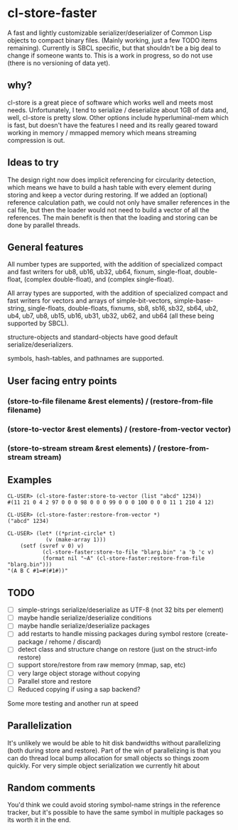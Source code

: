 # cl-store-faster

A fast and lightly customizable serializer/deserializer of Common Lisp
objects to compact binary files.  (Mainly working, just a few TODO items
remaining).  Currently is SBCL specific, but that shouldn't be a big deal
to change if someone wants to.  This is a work in progress, so do not use
(there is no versioning of data yet).

## why?

cl-store is a great piece of software which works well and meets most
needs.  Unfortunately, I tend to serialize / deserialize about 1GB of
data and, well, cl-store is pretty slow.  Other options include
hyperluminal-mem which is fast, but doesn't have the features I need
and its really geared toward working in memory / mmapped memory which
means streaming compression is out.

## Ideas to try

The design right now does implicit referencing for circularity
detection, which means we have to build a hash table with every
element during storing and keep a vector during restoring.  If we
added an (optional) reference calculation path, we could not only have
smaller references in the cal file, but then the loader would not need
to build a vector of all the references.  The main benefit is then
that the loading and storing can be done by parallel threads.

## General features

All number types are supported, with the addition of specialized compact and fast
writers for ub8, ub16, ub32, ub64, fixnum, single-float, double-float,
(complex double-float), and (complex single-float).

All array types are supported, with the addition of specialized compact and fast
writers for vectors and arrays of simple-bit-vectors, simple-base-string, single-floats,
double-floats, fixnums, sb8, sb16, sb32, sb64, ub2, ub4, ub7, ub8, ub15, ub16, ub31, ub32,
ub62, and ub64 (all these being supported by SBCL).

structure-objects and standard-objects have good default serialize/deserializers.

symbols, hash-tables, and pathnames are supported.

## User facing entry points
### (store-to-file filename &rest elements) / (restore-from-file filename)
### (store-to-vector &rest elements) / (restore-from-vector vector)
### (store-to-stream stream &rest elements) / (restore-from-stream stream)

## Examples

    CL-USER> (cl-store-faster:store-to-vector (list "abcd" 1234))
    #(11 21 0 4 2 97 0 0 0 98 0 0 0 99 0 0 0 100 0 0 0 11 1 210 4 12)
    
    CL-USER> (cl-store-faster:restore-from-vector *)
    ("abcd" 1234)

    CL-USER> (let* ((*print-circle* t)
    		    (v (make-array 1)))
		(setf (svref v 0) v)
               (cl-store-faster:store-to-file "blarg.bin" 'a 'b 'c v)
               (format nil "~A" (cl-store-faster:restore-from-file "blarg.bin")))
    "(A B C #1=#(#1#))"

## TODO

- [ ] simple-strings serialize/deserialize as UTF-8 (not 32 bits per element)
- [ ] maybe handle serialize/deserialize conditions
- [ ] maybe handle serialize/deserialize packages
- [ ] add restarts to handle missing packages during symbol restore (create-package / rehome / discard)
- [ ] detect class and structure change on restore (just on the struct-info restore)
- [ ] support store/restore from raw memory (mmap, sap, etc)
- [ ] very large object storage without copying
- [ ] Parallel store and restore
- [ ] Reduced copying if using a sap backend?

Some more testing and another run at speed

## Parallelization

It's unlikely we would be able to hit disk bandwidths without parallelizing (both during
store and restore).  Part of the win of parallelizing is that you can do thread local bump
allocation for small objects so things zoom quickly.  For very simple object serialization
we currently hit about

## Random comments

You'd think we could avoid storing symbol-name strings in the reference tracker, but
it's possible to have the same symbol in multiple packages so its worth it in the end.